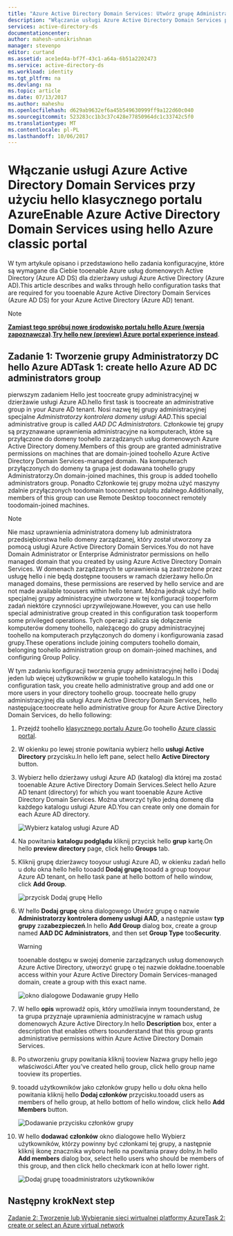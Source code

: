```yaml
---
title: "Azure Active Directory Domain Services: Utwórz grupę Administratorzy DC hello Azure AD | Dokumentacja firmy Microsoft"
description: "Włączanie usługi Azure Active Directory Domain Services przy użyciu hello klasycznego portalu Azure"
services: active-directory-ds
documentationcenter: 
author: mahesh-unnikrishnan
manager: stevenpo
editor: curtand
ms.assetid: ace1ed4a-bf7f-43c1-a64a-6b51a2202473
ms.service: active-directory-ds
ms.workload: identity
ms.tgt_pltfrm: na
ms.devlang: na
ms.topic: article
ms.date: 07/13/2017
ms.author: maheshu
ms.openlocfilehash: d629ab9632ef6a45b549630999ff9a122d60c040
ms.sourcegitcommit: 523283cc1b3c37c428e77850964dc1c33742c5f0
ms.translationtype: MT
ms.contentlocale: pl-PL
ms.lasthandoff: 10/06/2017
---
```

# <a name="enable-azure-active-directory-domain-services-using-hello-azure-classic-portal"></a><span data-ttu-id="6221f-103">Włączanie usługi Azure Active Directory Domain Services przy użyciu hello klasycznego portalu Azure</span><span class="sxs-lookup"><span data-stu-id="6221f-103">Enable Azure Active Directory Domain Services using hello Azure classic portal</span></span>
<span data-ttu-id="6221f-104">W tym artykule opisano i przedstawiono hello zadania konfiguracyjne, które są wymagane dla Ciebie tooenable Azure usług domenowych Active Directory (Azure AD DS) dla dzierżawy usługi Azure Active Directory (Azure AD).</span><span class="sxs-lookup"><span data-stu-id="6221f-104">This article describes and walks through hello configuration tasks that are required for you tooenable Azure Active Directory Domain Services (Azure AD DS) for your Azure Active Directory (Azure AD) tenant.</span></span>

> [!NOTE]
> <span data-ttu-id="6221f-105">[**Zamiast tego spróbuj nowe środowisko portalu hello Azure (wersja zapoznawcza)**](active-directory-ds-getting-started.md).</span><span class="sxs-lookup"><span data-stu-id="6221f-105">[**Try hello new (preview) Azure portal experience instead**](active-directory-ds-getting-started.md).</span></span> 
>

## <a name="task-1-create-hello-azure-ad-dc-administrators-group"></a><span data-ttu-id="6221f-106">Zadanie 1: Tworzenie grupy Administratorzy DC hello Azure AD</span><span class="sxs-lookup"><span data-stu-id="6221f-106">Task 1: create hello Azure AD DC administrators group</span></span>
<span data-ttu-id="6221f-107">pierwszym zadaniem Hello jest toocreate grupy administracyjnej w dzierżawie usługi Azure AD.</span><span class="sxs-lookup"><span data-stu-id="6221f-107">hello first task is toocreate an administrative group in your Azure AD tenant.</span></span> <span data-ttu-id="6221f-108">Nosi nazwę tej grupy administracyjnej specjalne *Administratorzy kontrolera domeny usługi AAD*.</span><span class="sxs-lookup"><span data-stu-id="6221f-108">This special administrative group is called *AAD DC Administrators*.</span></span> <span data-ttu-id="6221f-109">Członkowie tej grupy są przyznawane uprawnienia administracyjne na komputerach, które są przyłączone do domeny toohello zarządzanych usług domenowych Azure Active Directory domeny.</span><span class="sxs-lookup"><span data-stu-id="6221f-109">Members of this group are granted administrative permissions on machines that are domain-joined toohello Azure Active Directory Domain Services-managed domain.</span></span> <span data-ttu-id="6221f-110">Na komputerach przyłączonych do domeny ta grupa jest dodawana toohello grupy Administratorzy.</span><span class="sxs-lookup"><span data-stu-id="6221f-110">On domain-joined machines, this group is added toohello administrators group.</span></span> <span data-ttu-id="6221f-111">Ponadto Członkowie tej grupy można użyć maszyny zdalnie przyłączonych toodomain tooconnect pulpitu zdalnego.</span><span class="sxs-lookup"><span data-stu-id="6221f-111">Additionally, members of this group can use Remote Desktop tooconnect remotely toodomain-joined machines.</span></span>  

> [!NOTE]
> <span data-ttu-id="6221f-112">Nie masz uprawnienia administratora domeny lub administratora przedsiębiorstwa hello domeny zarządzanej, który został utworzony za pomocą usługi Azure Active Directory Domain Services.</span><span class="sxs-lookup"><span data-stu-id="6221f-112">You do not have Domain Administrator or Enterprise Administrator permissions on hello managed domain that you created by using Azure Active Directory Domain Services.</span></span> <span data-ttu-id="6221f-113">W domenach zarządzanych te uprawnienia są zastrzeżone przez usługę hello i nie będą dostępne toousers w ramach dzierżawy hello.</span><span class="sxs-lookup"><span data-stu-id="6221f-113">On managed domains, these permissions are reserved by hello service and are not made available toousers within hello tenant.</span></span> <span data-ttu-id="6221f-114">Można jednak użyć hello specjalnej grupy administracyjne utworzone w tej konfiguracji tooperform zadań niektóre czynności uprzywilejowane.</span><span class="sxs-lookup"><span data-stu-id="6221f-114">However, you can use hello special administrative group created in this configuration task tooperform some privileged operations.</span></span> <span data-ttu-id="6221f-115">Tych operacji zalicza się dołączenie komputerów domeny toohello, należącego do grupy administracyjnej toohello na komputerach przyłączonych do domeny i konfigurowania zasad grupy.</span><span class="sxs-lookup"><span data-stu-id="6221f-115">These operations include joining computers toohello domain, belonging toohello administration group on domain-joined machines, and configuring Group Policy.</span></span>
>

<span data-ttu-id="6221f-116">W tym zadaniu konfiguracji tworzenia grupy administracyjnej hello i Dodaj jeden lub więcej użytkowników w grupie toohello katalogu.</span><span class="sxs-lookup"><span data-stu-id="6221f-116">In this configuration task, you create hello administrative group and add one or more users in your directory toohello group.</span></span> <span data-ttu-id="6221f-117">toocreate hello grupy administracyjnej dla usługi Azure Active Directory Domain Services, hello następujące:</span><span class="sxs-lookup"><span data-stu-id="6221f-117">toocreate hello administrative group for Azure Active Directory Domain Services, do hello following:</span></span>

1. <span data-ttu-id="6221f-118">Przejdź toohello [klasycznego portalu Azure](https://manage.windowsazure.com).</span><span class="sxs-lookup"><span data-stu-id="6221f-118">Go toohello [Azure classic portal](https://manage.windowsazure.com).</span></span>
2. <span data-ttu-id="6221f-119">W okienku po lewej stronie powitania wybierz hello **usługi Active Directory** przycisku.</span><span class="sxs-lookup"><span data-stu-id="6221f-119">In hello left pane, select hello **Active Directory** button.</span></span>
3. <span data-ttu-id="6221f-120">Wybierz hello dzierżawy usługi Azure AD (katalog) dla której ma zostać tooenable Azure Active Directory Domain Services.</span><span class="sxs-lookup"><span data-stu-id="6221f-120">Select hello Azure AD tenant (directory) for which you want tooenable Azure Active Directory Domain Services.</span></span> <span data-ttu-id="6221f-121">Można utworzyć tylko jedną domenę dla każdego katalogu usługi Azure AD.</span><span class="sxs-lookup"><span data-stu-id="6221f-121">You can create only one domain for each Azure AD directory.</span></span>

    ![Wybierz katalog usługi Azure AD](./media/active-directory-domain-services-getting-started/select-aad-directory.png)
4. <span data-ttu-id="6221f-123">Na powitania **katalogu podglądu** kliknij przycisk hello **grup** kartę.</span><span class="sxs-lookup"><span data-stu-id="6221f-123">On hello **preview directory** page, click hello **Groups** tab.</span></span>
5. <span data-ttu-id="6221f-124">Kliknij grupę dzierżawcy tooyour usługi Azure AD, w okienku zadań hello u dołu okna hello hello tooadd **Dodaj grupę**.</span><span class="sxs-lookup"><span data-stu-id="6221f-124">tooadd a group tooyour Azure AD tenant, on hello task pane at hello bottom of hello window, click **Add Group**.</span></span>

    ![przycisk Dodaj grupę Hello](./media/active-directory-domain-services-getting-started/add-group-button.png)
6. <span data-ttu-id="6221f-126">W hello **Dodaj grupę** okna dialogowego Utwórz grupę o nazwie **Administratorzy kontrolera domeny usługi AAD**, a następnie ustaw **typ grupy** za**zabezpieczeń**.</span><span class="sxs-lookup"><span data-stu-id="6221f-126">In hello **Add Group** dialog box, create a group named **AAD DC Administrators**, and then set **Group Type** too**Security**.</span></span>

   > [!WARNING]
   > <span data-ttu-id="6221f-127">tooenable dostępu w swojej domenie zarządzanych usług domenowych Azure Active Directory, utworzyć grupę o tej nazwie dokładne.</span><span class="sxs-lookup"><span data-stu-id="6221f-127">tooenable access within your Azure Active Directory Domain Services-managed domain, create a group with this exact name.</span></span>
   >
   >

    ![okno dialogowe Dodawanie grupy Hello](./media/active-directory-domain-services-getting-started/create-admin-group.png)
7. <span data-ttu-id="6221f-129">W hello **opis** wprowadź opis, który umożliwia innym toounderstand, że ta grupa przyznaje uprawnienia administracyjne w ramach usług domenowych Azure Active Directory.</span><span class="sxs-lookup"><span data-stu-id="6221f-129">In hello **Description** box, enter a description that enables others toounderstand that this group grants administrative permissions within Azure Active Directory Domain Services.</span></span>
8. <span data-ttu-id="6221f-130">Po utworzeniu grupy powitania kliknij tooview Nazwa grupy hello jego właściwości.</span><span class="sxs-lookup"><span data-stu-id="6221f-130">After you've created hello group, click hello group name tooview its properties.</span></span>
9. <span data-ttu-id="6221f-131">tooadd użytkowników jako członków grupy hello u dołu okna hello powitania kliknij hello **Dodaj członków** przycisku.</span><span class="sxs-lookup"><span data-stu-id="6221f-131">tooadd users as members of hello group, at hello bottom of hello window, click hello **Add Members** button.</span></span>

    ![Dodawanie przycisku członków grupy](./media/active-directory-domain-services-getting-started/add-group-members-button.png)
10. <span data-ttu-id="6221f-133">W hello **dodawać członków** okno dialogowe hello Wybierz użytkowników, którzy powinny być członkami tej grupy, a następnie kliknij ikonę znacznika wyboru hello na powitania prawy dolny.</span><span class="sxs-lookup"><span data-stu-id="6221f-133">In hello **Add members** dialog box, select hello users who should be members of this group, and then click hello checkmark icon at hello lower right.</span></span>

    ![Dodaj grupę tooadministrators użytkowników](./media/active-directory-domain-services-getting-started/add-group-members.png)


## <a name="next-step"></a><span data-ttu-id="6221f-135">Następny krok</span><span class="sxs-lookup"><span data-stu-id="6221f-135">Next step</span></span>
[<span data-ttu-id="6221f-136">Zadanie 2: Tworzenie lub Wybieranie sieci wirtualnej platformy Azure</span><span class="sxs-lookup"><span data-stu-id="6221f-136">Task 2: create or select an Azure virtual network</span></span>](active-directory-ds-getting-started-vnet.md)
